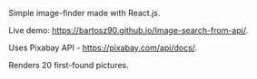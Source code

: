 Simple image-finder made with React.js.

Live demo: https://bartosz90.github.io/Image-search-from-api/.

Uses Pixabay API - https://pixabay.com/api/docs/.

Renders 20 first-found pictures.
